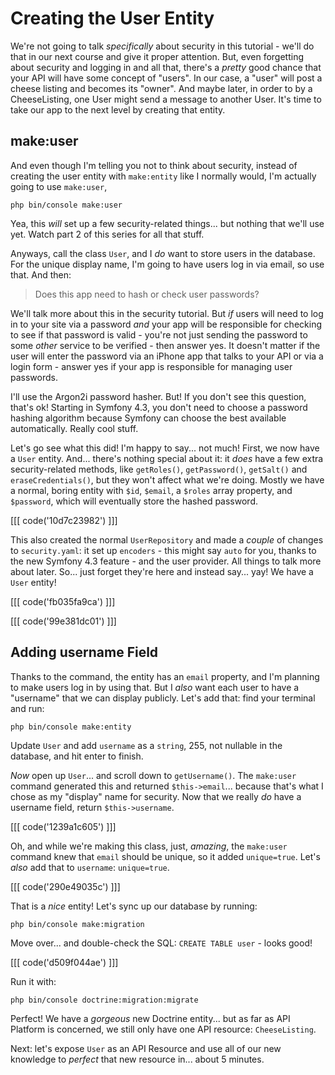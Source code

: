 # Creating the User Entity

We're not going to talk *specifically* about security in this tutorial - we'll
do that in our next course and give it proper attention. But, even forgetting
about security and logging in and all that, there's a *pretty* good chance that
your API will have some concept of "users". In our case, a "user" will post a
cheese listing and becomes its "owner". And maybe later, in order to by a
CheeseListing, one User might send a message to another User. It's time to take
our app to the next level by creating that entity.

## make:user

And even though I'm telling you not to think about security, instead of
creating the user entity with `make:entity` like I normally would, I'm
actually going to use `make:user`,

```terminal-silent
php bin/console make:user
```

Yea, this *will* set up a few security-related things... but nothing that we'll
use yet. Watch part 2 of this series for all that stuff.

Anyways, call the class `User`, and I *do* want to store users in the database.
For the unique display name, I'm going to have users log in via email, so use
that. And then:

> Does this app need to hash or check user passwords?

We'll talk more about this in the security tutorial. But *if* users
will need to log in to your site via a password *and* your app will be responsible
for checking to see if that password is valid - you're not just sending the password
to some *other* service to be verified - then answer yes. It doesn't matter
if the user will enter the password via an iPhone app that talks to your API or
via a login form - answer yes if your app is responsible for managing user passwords.

I'll use the Argon2i password hasher. But! If you don't see this
question, that's ok! Starting in Symfony 4.3, you don't need to choose a password
hashing algorithm because Symfony can choose the best available automatically.
Really cool stuff.

Let's go see what this did! I'm happy to say... not much! First, we now have a
`User` entity. And... there's nothing special about it: it *does* have a few
extra security-related methods, like `getRoles()`, `getPassword()`, `getSalt()`
and `eraseCredentials()`, but they won't affect what we're doing. Mostly we have
a normal, boring entity with `$id`, `$email`, a `$roles` array property,
and `$password`, which will eventually store the hashed password.

[[[ code('10d7c23982') ]]]

This also created the normal `UserRepository` and made a *couple* of changes to
`security.yaml`: it set up `encoders` - this might say `auto` for you, thanks
to the new Symfony 4.3 feature - and the user provider. All things to talk more
about later. So... just forget they're here and instead say... yay! We have a
`User` entity!

[[[ code('fb035fa9ca') ]]]

[[[ code('99e381dc01') ]]]

## Adding username Field

Thanks to the command, the entity has an `email` property, and I'm planning to
make users log in by using that. But I *also* want each user to have a "username"
that we can display publicly. Let's add that: find your terminal and run:

```terminal
php bin/console make:entity
```

Update `User` and add `username` as a `string`, 255, not nullable in the database,
and hit enter to finish.

*Now* open up `User`... and scroll down to `getUsername()`. The `make:user`
command generated this and returned `$this->email`... because that's what I chose
as my "display" name for security. Now that we really *do* have a username field,
return `$this->username`.

[[[ code('1239a1c605') ]]]

Oh, and while we're making this class, just, *amazing*, the `make:user` command
knew that `email` should be unique, so it added `unique=true`. Let's *also* add
that to `username`: `unique=true`.

[[[ code('290e49035c') ]]]

That is a *nice* entity! Let's sync up our database by running:

```terminal
php bin/console make:migration
```

Move over... and double-check the SQL: `CREATE TABLE user` - looks good! 

[[[ code('d509f044ae') ]]]

Run it with:

```terminal
php bin/console doctrine:migration:migrate
```

Perfect! We have a *gorgeous* new Doctrine entity... but as far as API Platform
is concerned, we still only have one API resource: `CheeseListing`.

Next: let's expose `User` as an API Resource and use all of our new knowledge to
*perfect* that new resource in... about 5 minutes.
